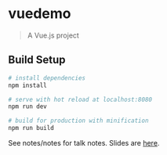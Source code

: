 # vuedemo

> A Vue.js project

## Build Setup

``` bash
# install dependencies
npm install

# serve with hot reload at localhost:8080
npm run dev

# build for production with minification
npm run build
```

See notes/notes for talk notes.  Slides are [here](https://gitpitch.com/bwarren2/vuedemo).